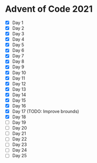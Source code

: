 # Advent of Code 2021

- [X] Day 1
- [X] Day 2
- [X] Day 3
- [X] Day 4
- [X] Day 5
- [X] Day 6
- [X] Day 7
- [X] Day 8
- [X] Day 9
- [X] Day 10
- [X] Day 11
- [X] Day 12
- [X] Day 13
- [X] Day 14
- [X] Day 15
- [X] Day 16
- [X] Day 17 (TODO: Improve brounds)
- [X] Day 18
- [ ] Day 19
- [ ] Day 20
- [ ] Day 21
- [ ] Day 22
- [ ] Day 23
- [ ] Day 24
- [ ] Day 25